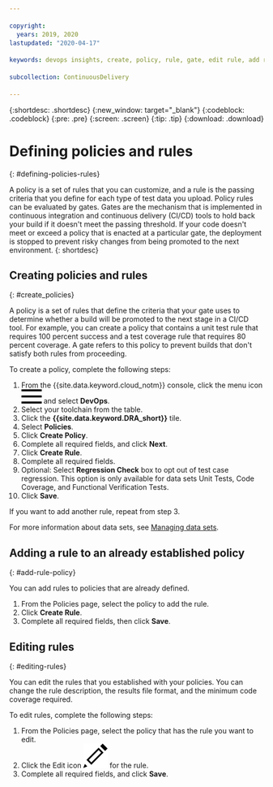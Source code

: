 ```yaml
---

copyright:
  years: 2019, 2020
lastupdated: "2020-04-17"

keywords: devops insights, create, policy, rule, gate, edit rule, add rule, define policy, code coverage, test, tests, gate failing, verification, risk

subcollection: ContinuousDelivery

---
```


{:shortdesc: .shortdesc}
{:new_window: target="_blank"}
{:codeblock: .codeblock}
{:pre: .pre}
{:screen: .screen}
{:tip: .tip}
{:download: .download}

# Defining policies and rules
{: #defining-policies-rules}

A policy is a set of rules that you can customize, and a rule is the passing criteria that you define for each type of test data you upload. Policy rules can be evaluated by gates. Gates are the mechanism that is implemented in continuous integration and continuous delivery (CI/CD) tools to hold back your build if it doesn't meet the passing threshold. If your code doesn't meet or exceed a policy that is enacted at a particular gate, the deployment is stopped to prevent risky changes from being promoted to the next environment.
{: shortdesc}


## Creating policies and rules
{: #create_policies}

A policy is a set of rules that define the criteria that your gate uses to determine whether a build will be promoted to the next stage in a CI/CD tool. For example, you can create a policy that contains a unit test rule that requires 100 percent success and a test coverage rule that requires 80 percent coverage. A gate refers to this policy to prevent builds that don't satisfy both rules from proceeding.

To create a policy, complete the following steps:
1. From the {{site.data.keyword.cloud_notm}} console, click the menu icon ![hamburger icon](images/icon_hamburger.svg) and select **DevOps**.
2. Select your toolchain from the table.  
3. Click the **{{site.data.keyword.DRA_short}}** tile.
4. Select **Policies**.  
5. Click **Create Policy**.  
6. Complete all required fields, and click **Next**.  
7. Click **Create Rule**.
8. Complete all required fields.
9. Optional: Select **Regression Check** box to opt out of test case regression. This option is only available for data sets Unit Tests, Code Coverage, and Functional Verification Tests.   
10. Click **Save**.

If you want to add another rule, repeat from step 3.

For more information about data sets, see [Managing data sets](/docs/ContinuousDelivery?topic=ContinuousDelivery-adding-data-sets). 


## Adding a rule to an already established policy
{: #add-rule-policy}  

You can add rules to policies that are already defined.

1. From the Policies page, select the policy to add the rule.
2. Click **Create Rule**.
3. Complete all required fields, then click **Save**.


## Editing rules
{: #editing-rules}

You can edit the rules that you established with your policies. You can change the rule description, the results file format, and the minimum code coverage required.

To edit rules, complete the following steps:
1. From the Policies page, select the policy that has the rule you want to edit.
2. Click the Edit icon ![write icon](images/icon_write.svg) for the rule.  
3. Complete all required fields, and click **Save**.
